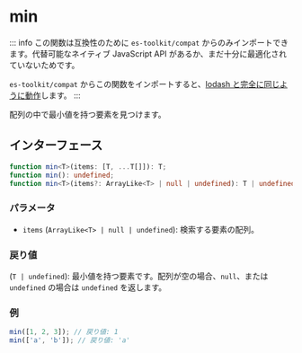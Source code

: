 # min

::: info
この関数は互換性のために `es-toolkit/compat` からのみインポートできます。代替可能なネイティブ JavaScript API があるか、まだ十分に最適化されていないためです。

`es-toolkit/compat` からこの関数をインポートすると、[lodash と完全に同じように動作](../../../compatibility.md)します。
:::

配列の中で最小値を持つ要素を見つけます。

## インターフェース

```typescript
function min<T>(items: [T, ...T[]]): T;
function min(): undefined;
function min<T>(items?: ArrayLike<T> | null | undefined): T | undefined;
```

### パラメータ

- `items` (`ArrayLike<T> | null | undefined`): 検索する要素の配列。

### 戻り値

(`T | undefined`): 最小値を持つ要素です。配列が空の場合、`null`、または `undefined` の場合は `undefined` を返します。

### 例

```typescript
min([1, 2, 3]); // 戻り値: 1
min(['a', 'b']); // 戻り値: 'a'
```
